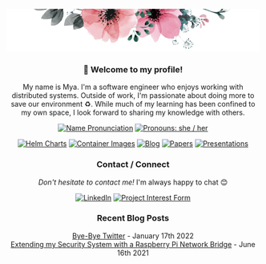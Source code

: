 <p align="center">
    <img src="https://github.com/mjpitz/mjpitz/raw/main/site/static/img/banner.png"/>
</p>

<h3 align="center">👋 Welcome to my profile!</h3>

<p align="center">
    My name is Mya.
    I'm a software engineer who enjoys working with distributed systems.
    Outside of work, I'm passionate about doing more to save our environment ♻️.
    While much of my learning has been confined to my own space, I look forward to sharing my knowledge with others.
</p>

<p align="center">
    <a href="https://www.google.com/search?q=pronunciation+maya">
        <img alt="Name Pronunciation" src="https://img.shields.io/badge/Pronunciation%20%F0%9F%94%88-mai·uh-silver?style=for-the-badge&labelColor=silver" /></a>
    <a href="https://pronoun.is/she">
        <img alt="Pronouns: she / her" src="https://img.shields.io/badge/Pronouns-she%2Fher-pink?style=for-the-badge&labelColor=silver" /></a>
</p>

<p align="center">
    <a href="https://mjpitz.com/charts/">
        <img alt="Helm Charts" src="https://img.shields.io/badge/-Helm%20Charts-silver?style=for-the-badge" /></a>
    <a href="https://github.com/mjpitz/mjpitz/tree/main/docker">
        <img alt="Container Images" src="https://img.shields.io/badge/-Container%20Images-silver?style=for-the-badge" /></a>
    <a href="https://mjpitz.com/blog/">
        <img alt="Blog" src="https://img.shields.io/badge/-Blog-silver?style=for-the-badge" /></a>
    <a href="https://mjpitz.com/papers/">
        <img alt="Papers" src="https://img.shields.io/badge/-Papers-pink?style=for-the-badge" /></a>
    <a href="https://mjpitz.com/media/">
        <img alt="Presentations" src="https://img.shields.io/badge/-Presentations-pink?style=for-the-badge" /></a>
</p>

<h3 align="center">Contact / Connect</h3>

<p align="center">
    <i>Don't hesitate to contact me!</i>
    I'm always happy to chat 😊
</p>

<p align="center">
    <a href="https://linkedin.com/in/mjpitz">
        <img alt="LinkedIn" src="https://img.shields.io/badge/-Linked%20In-gray?style=for-the-badge&logo=linkedin" /></a>
    <a href="https://forms.gle/uCMy38ZLEchfNuka9">
        <img alt="Project Interest Form" src="https://img.shields.io/badge/-Project%20Interest%20Form-blue?style=for-the-badge" /></a>
</p>

<h3 align="center">Recent Blog Posts</h3>

<p align="center">
    <a href="https://mjpitz.com/blog/2022/01/16/bye-bye-twitter/">Bye-Bye Twitter</a> - January 17th 2022 <br/>
    <a href="https://mjpitz.com/blog/2021/06/16/rpi-network-bridge/">Extending my Security System with a Raspberry Pi Network Bridge</a> - June 16th 2021 <br/>
</p>
